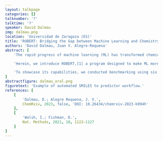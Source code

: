```yaml
---
layout: talkpage
categories: []
talknumber: '?'
talktime: '?'
speaker: David Dalmau
img: dalmau.png
location: 'Universidad de Zaragoza (ES)'
title: 'ROBERT: Bridging the Gap between Machine Learning and Chemistry'
authors: 'David Dalmau, Juan V. Alegre-Requena'
abstract: [
    'The rapid progress of machine learning (ML) has transformed chemical research. Its integration not only fulfills technological needs but also fosters sustainability through the adoption of digitalized procedures, yielding important benefits for a more environmentally conscious future. Despite this evolution, there are implementation gaps that hinder the widespread adoption of ML protocols among a significant portion of the chemistry community.',

    'Herein, we introduce ROBERT,[1] a program designed to make ML more accessible to chemists regardless of their level of programming. This software not only enables researchers to produce results comparable to experts in the field, but also adheres to strict reproducibility and transparency standards.[2]',

    'To showcase its capabilities, we conducted benchmarking using six recent ML studies in chemistry successfully demonstrating its effectiveness across databases with varying sizes, ranging from 18 to over 4,000 entries. Additionally, ROBERT introduces innovative end-to-end workflows that enable users to input SMILES and generate ML predictors (Fig. 1).'
]
abstractfigure: dalmau_oral.png
figuretext: 'Example of automated SMILES to predictor workflow.'
references: [
    [
        'Dalmau, D.; Alegre Requena, J. V.',
        ChemRxiv, 2023, false, 'DOI: 10.26434/chemrxiv-2023-k994h'
    ],
    [
        'Walsh, I.; Fishman, D.',
        Nat. Methods, 2021, 18, 1122–1127
    ]
]
---
```

